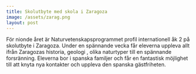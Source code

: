 ```yaml
---
title: Skolutbyte med skola i Zaragoza
image: /assets/zarag.png
layout: post
---
```


För nionde året är Naturvetenskapsprogrammet profil internationell åk 2 på skolutbyte i Zaragoza. 
Under en spännande vecka får eleverna uppleva allt ifrån Zaragozas  historia, geologi , olika naturtyper till en spännande forsränning. 
Eleverna bor i spanska familjer och får en fantastisk möjlighet till att knyta nya kontakter och uppleva den spanska gästfriheten. 
